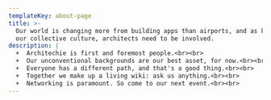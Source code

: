 ```yaml
---
templateKey: about-page
title: >-
  Our world is changing more from building apps than airports, and as keepers of
  our collective culture, architects need to be involved.
description: |
  +  Architechie is first and foremost people.<br><br>
  +  Our unconventional backgrounds are our best asset, for now.<br><br>
  +  Everyone has a different path, and that's a good thing.<br><br>
  +  Together we make up a living wiki: ask us anything.<br><br>
  +  Networking is paramount. So come to our next event.<br><br>
---
```


